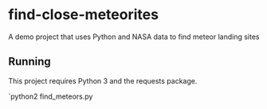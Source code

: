 # find-close-meteorites
A demo project that uses Python and NASA data to find meteor landing sites

## Running

This project requires Python 3 and the requests package.

`python2 find_meteors.py
